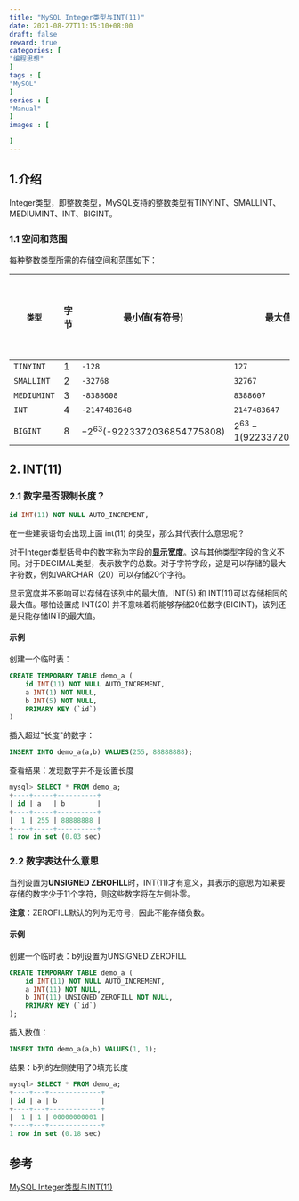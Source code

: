 ```yaml
---
title: "MySQL Integer类型与INT(11)"
date: 2021-08-27T11:15:10+08:00
draft: false
reward: true
categories: [
"编程思想"
]
tags : [
"MySQL"
]
series : [
"Manual"
]
images : [

]
---
```


[comment]: <> "# MySQL Integer类型与INT(11)"

## 1.介绍

Integer类型，即整数类型，MySQL支持的整数类型有TINYINT、SMALLINT、MEDIUMINT、INT、BIGINT。

 

### 1.1 空间和范围

每种整数类型所需的存储空间和范围如下：

| `类型`      | 字节 | 最小值(有符号)                  | 最大值(有符号)                  | 最小值(无符号) | 最大值(无符号)                   |
| ----------- | ---- | ------------------------------- | ------------------------------- | -------------- | -------------------------------- |
| `TINYINT`   | 1    | `-128`                          | `127`                           | `0`            | `255`                            |
| `SMALLINT`  | 2    | `-32768`                        | `32767`                         | `0`            | `65535`                          |
| `MEDIUMINT` | 3    | `-8388608`                      | `8388607`                       | `0`            | `16777215`                       |
| `INT`       | 4    | `-2147483648`                   | `2147483647`                    | `0`            | `4294967295`                     |
| `BIGINT`    | 8    | $-2^{63}$(-9223372036854775808) | $2^{63}-1$(9223372036854775807) | `0`            | $2^{64}-1$(18446744073709551615) |



## 2. INT(11)

### 2.1 数字是否限制长度？

```sql
id INT(11) NOT NULL AUTO_INCREMENT,
```

在一些建表语句会出现上面 int(11) 的类型，那么其代表什么意思呢？

对于Integer类型括号中的数字称为字段的**显示宽度**。这与其他类型字段的含义不同。对于DECIMAL类型，表示数字的总数。对于字符字段，这是可以存储的最大字符数，例如VARCHAR（20）可以存储20个字符。

显示宽度并不影响可以存储在该列中的最大值。INT(5) 和 INT(11)可以存储相同的最大值。哪怕设置成 INT(20) 并不意味着将能够存储20位数字(BIGINT)，该列还是只能存储INT的最大值。

#### 示例

创建一个临时表：

```sql
CREATE TEMPORARY TABLE demo_a (
    id INT(11) NOT NULL AUTO_INCREMENT,
    a INT(1) NOT NULL,
    b INT(5) NOT NULL,
    PRIMARY KEY (`id`)
)
```

插入超过"长度"的数字：

```sql
INSERT INTO demo_a(a,b) VALUES(255, 88888888);
```

查看结果：发现数字并不是设置长度

```sql
mysql> SELECT * FROM demo_a;
+----+-----+----------+
| id | a   | b        |
+----+-----+----------+
|  1 | 255 | 88888888 |
+----+-----+----------+
1 row in set (0.03 sec)
```

 

### 2.2 数字表达什么意思

当列设置为**UNSIGNED ZEROFILL**时，INT(11)才有意义，其表示的意思为如果要存储的数字少于11个字符，则这些数字将在左侧补零。

**注意**：ZEROFILL默认的列为无符号，因此不能存储负数。

#### 示例

创建一个临时表：b列设置为UNSIGNED ZEROFILL

```sql
CREATE TEMPORARY TABLE demo_a (
    id INT(11) NOT NULL AUTO_INCREMENT,
    a INT(11) NOT NULL,
    b INT(11) UNSIGNED ZEROFILL NOT NULL,
    PRIMARY KEY (`id`)
);
```

 插入数值：

```sql
INSERT INTO demo_a(a,b) VALUES(1, 1);
```

 结果：b列的左侧使用了0填充长度

```sql
mysql> SELECT * FROM demo_a;
+----+---+-------------+
| id | a | b           |
+----+---+-------------+
|  1 | 1 | 00000000001 |
+----+---+-------------+
1 row in set (0.18 sec)
```

## 参考

[MySQL Integer类型与INT(11)](https://www.cnblogs.com/polk6/p/11595107.html)
